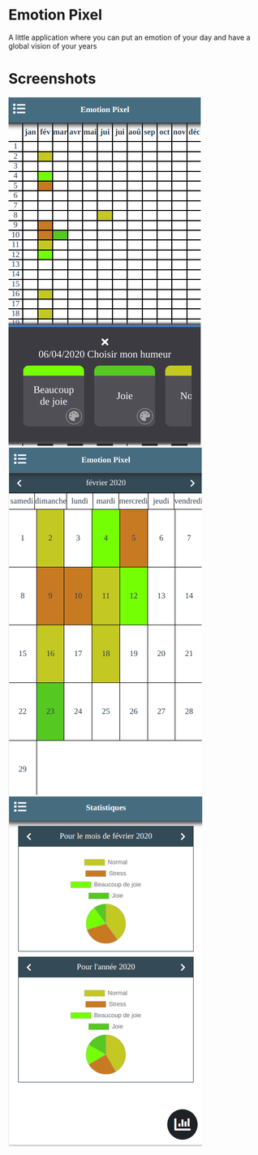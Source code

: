 # Emotion Pixel

A little application where you can put an emotion of your day and have a global vision of your years 

# Screenshots

![years view ](./screenshots/years_view.png)
![years view ](./screenshots/month_view.png)
![years view ](./screenshots/stat_view.png)